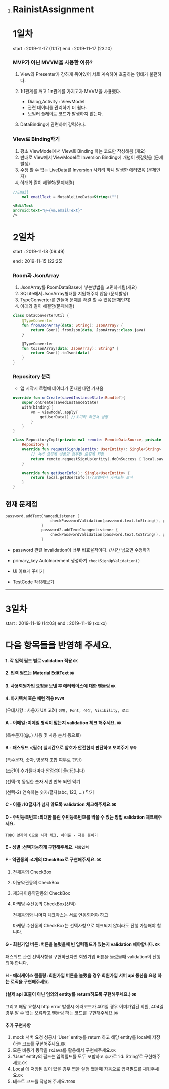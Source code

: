 1. # RainistAssignment


   # 1일차
   start : 2019-11-17 (11:17)
   end : 2019-11-17 (23:10)

   ### MVP가 아닌 MVVM을 사용한 이유?

   1. View와 Presenter가 강하게 묶여있어 서로 계속하여 호출하는 형태가 불편하다.

   2. 1:1관계를 깨고 1:n관계를 가지고자 MVVM을 사용했다.
      - Dialog,Activity : ViewModel
      - 관련 데이터를 관리하기 더 쉽다.
      - 보일러 플레이트 코드가 발생하지 않는다.
      
   3. DataBinding에 관련하여 강력하다.

   ### View로 Binding하기
   1. 평소 ViewModel에서 View로 Binding 하는 코드만 작성해봄 (개요)
   2. 반대로 View에서 ViewModel로 Inversion Binding에 개념이 헷갈렸음 (문제발생)
   3. 수정 할 수 없는 LiveData를 Inversion 시키려 하니 발생한 에러였음 (문제인지)
   4. 아래와 같이 해결함(문제해결)
   ```kotlin
   //Email
       val emailText = MutableLiveData<String>("")
   ```

   ```xml
   <EditText
   android:text="@={vm.emailText}"
   />
   ```


   # 2일차
   start : 2019-11-18 (09:49)

   end : 2019-11-15 (22:25)

   ### Room과 JsonArray

   1. JsonArray를 RoomDataBase에 넣는방법을 고민하게됨(개요)
   2. SQLite에서 JsonArray형태를 지원해주지 않음 (문제발생)
   3. TypeConverter를 만들어 문제를 해결 할 수 있음(문제인지)
   4. 아래와 같이 해결함(문제해결)

   ```kotlin
   class DataConverterUtil {
       @TypeConverter
       fun fromJsonArray(data: String): JsonArray? {
           return Gson().fromJson(data, JsonArray::class.java)
       }
   
       @TypeConverter
       fun toJsonArray(data: JsonArray): String? {
           return Gson().toJson(data)
       }
   }
   ```

   ### Repository 분리

   - 앱 시작시 로컬에 데이터가 존재한다면 가져옴

   ```kotlin
   override fun onCreate(savedInstanceState:Bundle?){
       super.onCreate(savedInstanceState)
       with(binding){
           vm = viewModel.apply{
               getUserData() //초기화 하면서 실행
           }
       }
   }
   ```

   ```kotlin
   class RepositoryImpl(private val remote: RemoteDataSource, private val local: LocalDataSource) :
       Repository {
       override fun requestSignUp(entity: UserEntity): Single<String> {
           // 서버 요청에 성공한 경우만 로컬에 저장
           return remote.requestSignUp(entity).doOnSuccess { local.saveUserInfo(entity) }
       }
   		
       override fun getUserInfo(): Single<UserEntity> {
           return local.getUserInfo()//로컬에서 가져오는 로직
       }
   }
   ```



## 현재 문제점

```kotlin
password.addTextChangedListener {
                    checkPasswordValidation(password.text.toString(), password2.text.toString())
                }
                password2.addTextChangedListener {
                    checkPasswordValidation(password.text.toString(), password2.text.toString())
                }
```

- password 관련 Invalidation이 너무 비효율적이다. //시간 남으면 수정하기

- primary_key AutoIncrement 생성하기 ``checkSignUpValidation()``
- Ui 이쁘게 꾸미기
- TestCode 작성해보기

<hr>

# 3일차
start : 2019-11-19 (14:03)
end : 2019-11-19 (xx:xx)



# 다음 항목들을 반영해 주세요.


#### 1.  각 입력 필드 별로 validation 적용 ``OK``
#### 2. 입력 필드는 Material EditText ``OK``
#### 3. 사용회원가입 요청을 보낸 후 에러케이스에 대한 핸들링 ``OK``
#### 4. 아키텍쳐 혹은 패턴 적용 ``MVVM``

(우대사항 : 사용자 UX 고려)  ``성별, Font, 색상, Visibility, 로고``



####  A - 이메일 :이메일 형식이 맞는지 validation 체크 해주세요. ``OK``
(특수문자(@,.) 사용 및 사용 순서 등으로)



####  B - 패스워드 :(필수) 실시간으로 암호가 안전한지 판단하고 보여주기 ``부족``	

(특수문자, 숫자, 영문자 조합 여부로 판단)	

(조건이 추가될때마다 안정성이 올라갑니다)

(선택-1) 동일한 숫자 세번 반복 되면 막기

(선택-2) 연속하는 숫자/글자(abc, 123, ...) 막기



#### C - 이름 :10글자가 넘지 않도록 validation 체크해주세요.``OK``



#### D - 주민등록번호 :최대한 틀린 주민등록번호를 막을 수 있는 방법 validation 체크해주세요.

``TODO 앞자리 0으로 시작 체크, 하이푼 - 자동 붙이기``



#### E - 성별 :선택가능하게 구현해주세요. ``자동입력``



#### F - 약관동의 :4개의 CheckBox로 구현해주세요. ``OK``

1. 전체동의 CheckBox

2. 이용약관동의 CheckBox

3. 제3자이용약관동의 CheckBox

4. 마케팅 수신동의 CheckBox(선택)

   

   전체동의와 나머지 체크박스는 서로 연동되어야 하고

   마케팅 수신동의 CheckBox는 선택사항으로 체크되지 않더라도 진행 가능해야 합니다.



#### G - 회원가입 버튼 :버튼을 눌렀을때 빈 입력필드가 있는지 validation 해야합니다. ``OK``

패스워드 관련 선택사항을 구현하셨다면 회원가입 버튼을 눌렀을때 validation이 진행되야 합니다.



#### H - 에러케이스 핸들링 :회원가입 버튼을 눌렀을 경우 회원가입 서버 api 통신을 요청 하는 로직을 구현해주세요.

#### (실제 api 호출이 아닌 임의의 entity를 return하도록 구현해주세요.) ``OK``

그리고 해당 요청시 http error 발생시 에러코드가 401일 경우 이미가입된 회원, 404일 경우 알 수 없는 오류라고 핸들링 하는 코드를 구현해주세요.``OK``



#### 추가 구현사항 

1. mock 서버 요청 성공시 ‘User’ entity를 return 하고 해당 entity를 local에 저장하는 코드를 구현해주세요.``OK``
2. 모든 비동기 동작을 rxJava를 활용해서 구현해주세요.``OK``
3. ‘User’ entity의 필드는 입력필드를 모두 포함하고 추가로 ‘id: String’로 구현해주세요.``OK``
4. Local 에 저장된 값이 있을 경우 앱을 실행 했을때 자동으로 입력필드를 채워주세요.``OK``
5. 테스트 코드를 작성해 주세요.``TODO``

